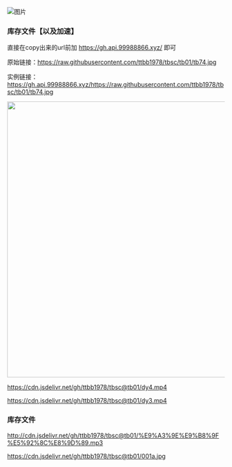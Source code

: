 
<img src="https://cdn.jsdelivr.net/gh/ttbb1978/tbsc@tb01/zip.gif" width="" height="" border="0" alt="图片">

### 库存文件【以及加速】
    
直接在copy出来的url前加 https://gh.api.99988866.xyz/ 即可
    
原始链接：https://raw.githubusercontent.com/ttbb1978/tbsc/tb01/tb74.jpg
    
实例链接：https://gh.api.99988866.xyz/https://raw.githubusercontent.com/ttbb1978/tbsc/tb01/tb74.jpg

<img src="https://www.helloimg.com/images/2021/10/16/CDSdXc.jpg" width="640" height="" border="0" alt="">

https://cdn.jsdelivr.net/gh/ttbb1978/tbsc@tb01/dy4.mp4

https://cdn.jsdelivr.net/gh/ttbb1978/tbsc@tb01/dy3.mp4

### 库存文件

http://cdn.jsdelivr.net/gh/ttbb1978/tbsc@tb01/%E9%A3%9E%E9%B8%9F%E5%92%8C%E8%9D%89.mp3

https://cdn.jsdelivr.net/gh/ttbb1978/tbsc@tb01/001a.jpg
